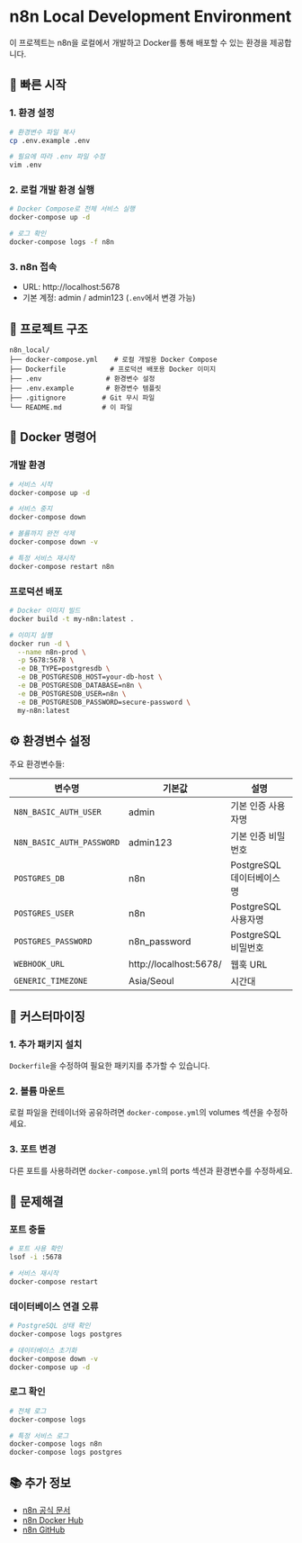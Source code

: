 # n8n Local Development Environment

이 프로젝트는 n8n을 로컬에서 개발하고 Docker를 통해 배포할 수 있는 환경을 제공합니다.

## 🚀 빠른 시작

### 1. 환경 설정
```bash
# 환경변수 파일 복사
cp .env.example .env

# 필요에 따라 .env 파일 수정
vim .env
```

### 2. 로컬 개발 환경 실행
```bash
# Docker Compose로 전체 서비스 실행
docker-compose up -d

# 로그 확인
docker-compose logs -f n8n
```

### 3. n8n 접속
- URL: http://localhost:5678
- 기본 계정: admin / admin123 (`.env`에서 변경 가능)

## 📁 프로젝트 구조

```
n8n_local/
├── docker-compose.yml    # 로컬 개발용 Docker Compose
├── Dockerfile           # 프로덕션 배포용 Docker 이미지
├── .env                # 환경변수 설정
├── .env.example        # 환경변수 템플릿
├── .gitignore         # Git 무시 파일
└── README.md          # 이 파일
```

## 🐳 Docker 명령어

### 개발 환경
```bash
# 서비스 시작
docker-compose up -d

# 서비스 중지
docker-compose down

# 볼륨까지 완전 삭제
docker-compose down -v

# 특정 서비스 재시작
docker-compose restart n8n
```

### 프로덕션 배포
```bash
# Docker 이미지 빌드
docker build -t my-n8n:latest .

# 이미지 실행
docker run -d \
  --name n8n-prod \
  -p 5678:5678 \
  -e DB_TYPE=postgresdb \
  -e DB_POSTGRESDB_HOST=your-db-host \
  -e DB_POSTGRESDB_DATABASE=n8n \
  -e DB_POSTGRESDB_USER=n8n \
  -e DB_POSTGRESDB_PASSWORD=secure-password \
  my-n8n:latest
```

## ⚙️ 환경변수 설정

주요 환경변수들:

| 변수명 | 기본값 | 설명 |
|--------|--------|------|
| `N8N_BASIC_AUTH_USER` | admin | 기본 인증 사용자명 |
| `N8N_BASIC_AUTH_PASSWORD` | admin123 | 기본 인증 비밀번호 |
| `POSTGRES_DB` | n8n | PostgreSQL 데이터베이스명 |
| `POSTGRES_USER` | n8n | PostgreSQL 사용자명 |
| `POSTGRES_PASSWORD` | n8n_password | PostgreSQL 비밀번호 |
| `WEBHOOK_URL` | http://localhost:5678/ | 웹훅 URL |
| `GENERIC_TIMEZONE` | Asia/Seoul | 시간대 |

## 🔧 커스터마이징

### 1. 추가 패키지 설치
`Dockerfile`을 수정하여 필요한 패키지를 추가할 수 있습니다.

### 2. 볼륨 마운트
로컬 파일을 컨테이너와 공유하려면 `docker-compose.yml`의 volumes 섹션을 수정하세요.

### 3. 포트 변경
다른 포트를 사용하려면 `docker-compose.yml`의 ports 섹션과 환경변수를 수정하세요.

## 🐛 문제해결

### 포트 충돌
```bash
# 포트 사용 확인
lsof -i :5678

# 서비스 재시작
docker-compose restart
```

### 데이터베이스 연결 오류
```bash
# PostgreSQL 상태 확인
docker-compose logs postgres

# 데이터베이스 초기화
docker-compose down -v
docker-compose up -d
```

### 로그 확인
```bash
# 전체 로그
docker-compose logs

# 특정 서비스 로그
docker-compose logs n8n
docker-compose logs postgres
```

## 📚 추가 정보

- [n8n 공식 문서](https://docs.n8n.io/)
- [n8n Docker Hub](https://hub.docker.com/r/n8nio/n8n)
- [n8n GitHub](https://github.com/n8n-io/n8n)